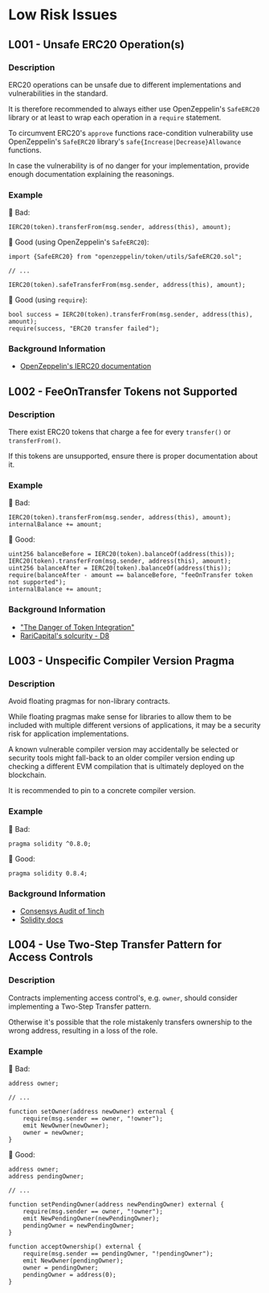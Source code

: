 # Low Risk Issues

## L001 - Unsafe ERC20 Operation(s)

### Description

ERC20 operations can be unsafe due to different implementations and
vulnerabilities in the standard.

It is therefore recommended to always either use OpenZeppelin's `SafeERC20`
library or at least to wrap each operation in a `require` statement.

To circumvent ERC20's `approve` functions race-condition vulnerability use
OpenZeppelin's `SafeERC20` library's `safe{Increase|Decrease}Allowance`
functions.

In case the vulnerability is of no danger for your implementation, provide
enough documentation explaining the reasonings.

### Example

🤦 Bad:
```solidity
IERC20(token).transferFrom(msg.sender, address(this), amount);
```

🚀 Good (using OpenZeppelin's `SafeERC20`):
```solidity
import {SafeERC20} from "openzeppelin/token/utils/SafeERC20.sol";

// ...

IERC20(token).safeTransferFrom(msg.sender, address(this), amount);
```

🚀 Good (using `require`):
```solidity
bool success = IERC20(token).transferFrom(msg.sender, address(this), amount);
require(success, "ERC20 transfer failed");
```

### Background Information

- [OpenZeppelin's IERC20 documentation](https://github.com/OpenZeppelin/openzeppelin-contracts/blob/master/contracts/token/ERC20/IERC20.sol#L43)


## L002 - FeeOnTransfer Tokens not Supported

### Description

There exist ERC20 tokens that charge a fee for every `transfer()` or
`transferFrom()`.

If this tokens are unsupported, ensure there is proper documentation about it.

### Example

🤦 Bad:
```solidity
IERC20(token).transferFrom(msg.sender, address(this), amount);
internalBalance += amount;
```

🚀 Good:
```solidity
uint256 balanceBefore = IERC20(token).balanceOf(address(this));
IERC20(token).transferFrom(msg.sender, address(this), amount);
uint256 balanceAfter = IERC20(token).balanceOf(address(this));
require(balanceAfter - amount == balanceBefore, "feeOnTransfer token not supported");
internalBalance += amount;
```

### Background Information

- ["The Danger of Token Integration"](https://blog.openzeppelin.com/workshop-recap-secure-development-workshop-1/)
- [RariCapital's solcurity - D8](https://github.com/Rari-Capital/solcurity#defi)


## L003 - Unspecific Compiler Version Pragma

### Description

Avoid floating pragmas for non-library contracts.

While floating pragmas make sense for libraries to allow them to be included
with multiple different versions of applications, it may be a security risk for
application implementations.

A known vulnerable compiler version may accidentally be selected or security
tools might fall-back to an older compiler version ending up checking
a different EVM compilation that is ultimately deployed on the blockchain.

It is recommended to pin to a concrete compiler version.

### Example

🤦 Bad:
```solidity
pragma solidity ^0.8.0;
```

🚀 Good:
```solidity
pragma solidity 0.8.4;
```

### Background Information

- [Consensys Audit of 1inch](https://consensys.net/diligence/audits/2020/12/1inch-liquidity-protocol/#unspecific-compiler-version-pragma)
- [Solidity docs](https://docs.soliditylang.org/en/latest/layout-of-source-files.html?highlight=pragma#version-pragma)


## L004 - Use Two-Step Transfer Pattern for Access Controls

### Description

Contracts implementing access control's, e.g. `owner`, should consider
implementing a Two-Step Transfer pattern.

Otherwise it's possible that the role mistakenly transfers ownership to the
wrong address, resulting in a loss of the role.

### Example

🤦 Bad:
```solidity
address owner;

// ...

function setOwner(address newOwner) external {
    require(msg.sender == owner, "!owner");
    emit NewOwner(newOwner);
    owner = newOwner;
}
```

🚀 Good:
```solidity
address owner;
address pendingOwner;

// ...

function setPendingOwner(address newPendingOwner) external {
    require(msg.sender == owner, "!owner");
    emit NewPendingOwner(newPendingOwner);
    pendingOwner = newPendingOwner;
}

function acceptOwnership() external {
    require(msg.sender == pendingOwner, "!pendingOwner");
    emit NewOwner(pendingOwner);
    owner = pendingOwner;
    pendingOwner = address(0);
}
```
